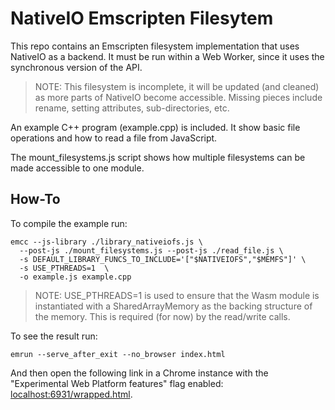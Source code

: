 # NativeIO Emscripten Filesytem

This repo contains an Emscripten filesystem implementation that uses NativeIO
as a backend. It must be run within a Web Worker, since it uses the synchronous
version of the API.

> NOTE: This filesystem is incomplete, it will be updated (and cleaned) as more
> parts of NativeIO become accessible. Missing pieces include rename, setting
> attributes, sub-directories, etc.

An example C++ program (example.cpp) is included. It show basic file operations
and how to read a file from JavaScript.

The mount_filesystems.js script shows how multiple filesystems can be made
accessible to one module.

## How-To

To compile the example run:

```shell
emcc --js-library ./library_nativeiofs.js \
  --post-js ./mount_filesystems.js --post-js ./read_file.js \
  -s DEFAULT_LIBRARY_FUNCS_TO_INCLUDE='["$NATIVEIOFS","$MEMFS"]' \
  -s USE_PTHREADS=1  \
  -o example.js example.cpp
```

> NOTE: USE_PTHREADS=1 is used to ensure that the Wasm module is instantiated
> with a SharedArrayMemory as the backing structure of the memory. This is
> required (for now) by the read/write calls.

To see the result run:

```shell
emrun --serve_after_exit --no_browser index.html
```

And then open the following link in a Chrome instance with the
"Experimental Web Platform features" flag enabled:
[localhost:6931/wrapped.html](http://localhost:6931/index.html).
